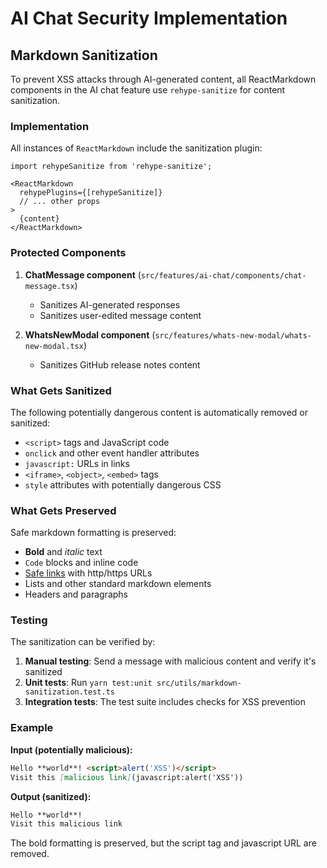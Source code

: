 # AI Chat Security Implementation

## Markdown Sanitization

To prevent XSS attacks through AI-generated content, all ReactMarkdown components in the AI chat feature use `rehype-sanitize` for content sanitization.

### Implementation

All instances of `ReactMarkdown` include the sanitization plugin:

```tsx
import rehypeSanitize from 'rehype-sanitize';

<ReactMarkdown
  rehypePlugins={[rehypeSanitize]}
  // ... other props
>
  {content}
</ReactMarkdown>
```

### Protected Components

1. **ChatMessage component** (`src/features/ai-chat/components/chat-message.tsx`)
   - Sanitizes AI-generated responses
   - Sanitizes user-edited message content

2. **WhatsNewModal component** (`src/features/whats-new-modal/whats-new-modal.tsx`)
   - Sanitizes GitHub release notes content

### What Gets Sanitized

The following potentially dangerous content is automatically removed or sanitized:

- `<script>` tags and JavaScript code
- `onclick` and other event handler attributes
- `javascript:` URLs in links
- `<iframe>`, `<object>`, `<embed>` tags
- `style` attributes with potentially dangerous CSS

### What Gets Preserved

Safe markdown formatting is preserved:

- **Bold** and *italic* text
- `Code` blocks and inline code
- [Safe links](https://example.com) with http/https URLs
- Lists and other standard markdown elements
- Headers and paragraphs

### Testing

The sanitization can be verified by:

1. **Manual testing**: Send a message with malicious content and verify it's sanitized
2. **Unit tests**: Run `yarn test:unit src/utils/markdown-sanitization.test.ts`
3. **Integration tests**: The test suite includes checks for XSS prevention

### Example

**Input (potentially malicious):**
```markdown
Hello **world**! <script>alert('XSS')</script>
Visit this [malicious link](javascript:alert('XSS'))
```

**Output (sanitized):**
```markdown
Hello **world**! 
Visit this malicious link
```

The bold formatting is preserved, but the script tag and javascript URL are removed.
